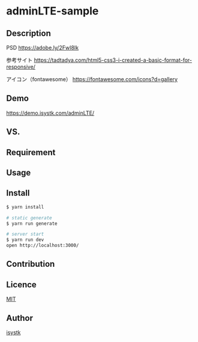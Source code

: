 adminLTE-sample
====

## Description

PSD
https://adobe.ly/2FwI8Ik

参考サイト
https://tadtadya.com/html5-css3-i-created-a-basic-format-for-responsive/

アイコン（fontawesome）
https://fontawesome.com/icons?d=gallery


## Demo
https://demo.isystk.com/adminLTE/

## VS. 

## Requirement

## Usage

## Install

``` bash
$ yarn install

# static generate
$ yarn run generate

# server start
$ yarn run dev
open http://localhost:3000/
```

## Contribution

## Licence

[MIT](https://github.com/isystk/adminLTE-sample/LICENCE)

## Author

[isystk](https://github.com/isystk)


